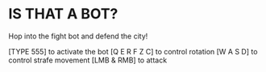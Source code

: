 # IS THAT A BOT? 

Hop into the fight bot and defend the city!

[TYPE 555] to activate the bot
[Q E R F Z C] to control rotation
[W A S D] to control strafe movement
[LMB & RMB] to attack

